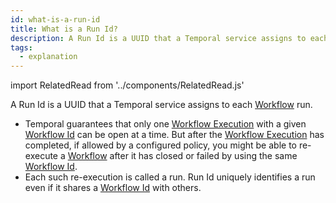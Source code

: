 ```yaml
---
id: what-is-a-run-id
title: What is a Run Id?
description: A Run Id is a UUID that a Temporal service assigns to each Workflow run.
tags:
  - explanation
---
```


import RelatedRead from '../components/RelatedRead.js'

A Run Id is a UUID that a Temporal service assigns to each [Workflow](#) run.

- Temporal guarantees that only one [Workflow Execution](#) with a given [Workflow Id](what-is-a-workflow-id) can be open at a time. But after the [Workflow Execution](#) has completed, if allowed by a configured policy, you might be able to re-execute a [Workflow](#) after it has closed or failed by using the same [Workflow Id](what-is-a-workflow-id).
- Each such re-execution is called a run. Run Id uniquely identifies a run even if it shares a [Workflow Id](what-is-a-workflow-id) with others.

<RelatedRead
text="What is a Workflow Id?"
goTo="/docs/content/what-is-a-workflow-id"
tagChar="e"
/>

